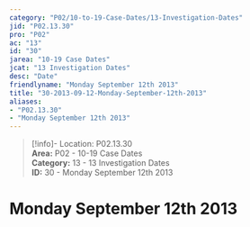 ```yaml
---  
category: "P02/10-to-19-Case-Dates/13-Investigation-Dates"  
jid: "P02.13.30"  
pro: "P02"  
ac: "13"  
id: "30"  
jarea: "10-19 Case Dates"  
jcat: "13 Investigation Dates"  
desc: "Date"  
friendlyname: "Monday September 12th 2013"  
title: "30-2013-09-12-Monday-September-12th-2013"  
aliases:   
- "P02.13.30"  
- "Monday September 12th 2013"  
---  
```

>[!info]- Location: P02.13.30  
>**Area:** P02 - 10-19 Case Dates  
>**Category:** 13 - 13 Investigation Dates  
>**ID:** 30 - Monday September 12th 2013  
  
# Monday September 12th 2013  
